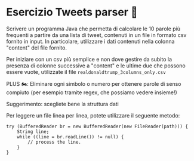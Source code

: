 # Esercizio Tweets parser 🛵

Scrivere un programma Java che permetta di calcolare le 10 parole più frequenti
a partire da una lista di tweet, contenuti in un file in formato csv fornito
 in input. In particolare, utilizzare i dati contenuti nella colonna "content" 
 del file fornito.

Per iniziare con un csv più semplice e non dove gestire da subito la presenza
di colonne successive a "content" e le ultime due che possono essere vuote, utilizzate il file `realdonaldtrump_3columns_only.csv` 

PLUS 🏍: Eliminare ogni simbolo o numero per ottenere parole di senso compiuto 
(per esempio tramite regex, che possiamo vedere insieme!)

Suggerimento: scegliete bene la struttura dati

Per leggere un file linea per linea, potete utilizzare il seguente metodo:
```
try (BufferedReader br = new BufferedReader(new FileReader(path))) {
    String line;
    while ((line = br.readLine()) != null) {
        // process the line.
    }
}
```
